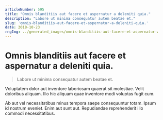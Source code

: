 ```yaml
---
articleNumber: 595
title: "Omnis blanditiis aut facere et aspernatur a deleniti quia."
description: "Labore ut minima consequatur autem beatae et."
slug: 'omnis-blanditiis-aut-facere-et-aspernatur-a-deleniti-quia.'
date: 2018-10-23
rngImg: ../generated_images/omnis-blanditiis-aut-facere-et-aspernatur-a-deleniti-quia..jpg
---
```


# Omnis blanditiis aut facere et aspernatur a deleniti quia.

> Labore ut minima consequatur autem beatae et.

Voluptatem dolor aut inventore laboriosam quaerat sit molestiae. Velit doloribus aliquam. Illo hic aliquam quae inventore modi voluptas fugit cum.
 Ab aut vel necessitatibus minus tempora saepe consequuntur totam. Ipsum id nostrum eveniet. Enim aut sunt aut. Repudiandae reprehenderit illo commodi necessitatibus.
